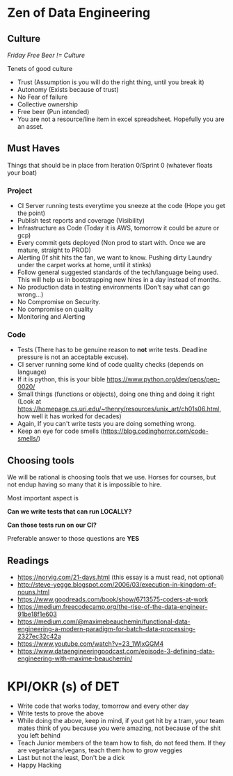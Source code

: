 # Zen of Data Engineering

## Culture

_Friday Free Beer != Culture_

Tenets of good culture

- Trust (Assumption is you will do the right thing, until you break it)
- Autonomy (Exists because of trust)
- No Fear of failure 
- Collective ownership
- Free beer (Pun intended)
- You are not a resource/line item in excel spreadsheet. Hopefully you are an asset.

## Must Haves
Things that should be in place from Iteration 0/Sprint 0 (whatever floats your boat)

### Project

- CI Server running tests everytime you sneeze at the code (Hope you get the point)
- Publish test reports and coverage (Visibility)
- Infrastructure as Code (Today it is AWS, tomorrow it could be azure or gcp)
- Every commit gets deployed (Non prod to start with. Once we are mature, straight to PROD)
- Alerting (If shit hits the fan, we want to know. Pushing dirty Laundry under the carpet works at home, until it stinks)
- Follow general suggested standards of the tech/language being used. This will help us in bootstrapping new hires in a day instead of months.
- No production data in testing environments (Don't say what can go wrong...)
- No Compromise on Security.
- No compromise on quality
- Monitoring and Alerting

### Code 
- Tests (There has to be genuine reason to **not** write tests. Deadline pressure is not an acceptable excuse).
- CI server running some kind of code quality checks (depends on language)
- If it is python, this is your bible https://www.python.org/dev/peps/pep-0020/
- Small things (functions or objects), doing one thing and doing it right (Look at https://homepage.cs.uri.edu/~thenry/resources/unix_art/ch01s06.html, how well it has worked for decades)
- Again, If you can't write tests you are doing something wrong.
- Keep an eye for code smells (https://blog.codinghorror.com/code-smells/)


## Choosing tools
We will be rational is choosing tools that we use. Horses for courses, but not endup having so many that it is impossible to hire.

Most important aspect is

**Can we write tests that can run LOCALLY?**

**Can those tests run on our CI?**

Preferable answer to those questions are **YES**

## Readings
- https://norvig.com/21-days.html (this essay is a must read, not optional)
- http://steve-yegge.blogspot.com/2006/03/execution-in-kingdom-of-nouns.html
- https://www.goodreads.com/book/show/6713575-coders-at-work
- https://medium.freecodecamp.org/the-rise-of-the-data-engineer-91be18f1e603
- https://medium.com/@maximebeauchemin/functional-data-engineering-a-modern-paradigm-for-batch-data-processing-2327ec32c42a
- https://www.youtube.com/watch?v=23_1WlxGGM4
- https://www.dataengineeringpodcast.com/episode-3-defining-data-engineering-with-maxime-beauchemin/


# **KPI/OKR (s) of DET** 

- Write code that works today, tomorrow and every other day
- Write tests to prove the above
- While doing the above, keep in mind, if yout get hit by a tram, your team mates think of you because you were amazing, not because of the shit you left behind
- Teach Junior members of the team how to fish, do not feed them. If they are vegetarians/vegans, teach them how to grow veggies
- Last but not the least, Don't be a dick
- Happy Hacking
